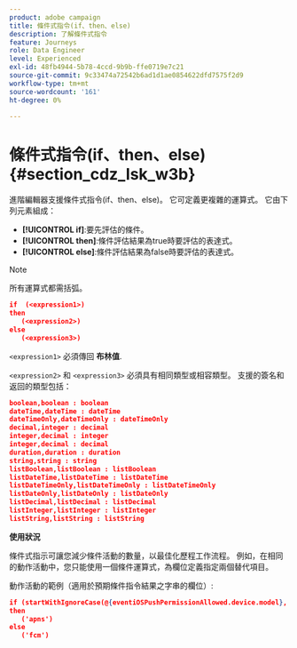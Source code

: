 ```yaml
---
product: adobe campaign
title: 條件式指令(if、then、else)
description: 了解條件式指令
feature: Journeys
role: Data Engineer
level: Experienced
exl-id: 48fb4944-5b78-4ccd-9b9b-ffe0719e7c21
source-git-commit: 9c33474a72542b6ad1d1ae0854622dfd7575f2d9
workflow-type: tm+mt
source-wordcount: '161'
ht-degree: 0%

---
```


# 條件式指令(if、then、else) {#section_cdz_lsk_w3b}

進階編輯器支援條件式指令(if、then、else)。 它可定義更複雜的運算式。 它由下列元素組成：

* **[!UICONTROL if]**:要先評估的條件。
* **[!UICONTROL then]**:條件評估結果為true時要評估的表達式。
* **[!UICONTROL else]**:條件評估結果為false時要評估的表達式。

>[!NOTE]
>
>所有運算式都需括弧。

```json
if  (<expression1>)
then
   (<expression2>)
else
   (<expression3>)
```

`<expression1>` 必須傳回 **布林值**.

`<expression2>` 和 `<expression3>` 必須具有相同類型或相容類型。 支援的簽名和返回的類型包括：

```json
boolean,boolean : boolean
dateTime,dateTime : dateTime
dateTimeOnly,dateTimeOnly : dateTimeOnly
decimal,integer : decimal
integer,decimal : integer
integer,decimal : decimal
duration,duration : duration
string,string : string
listBoolean,listBoolean : listBoolean
listDateTime,listDateTime : listDateTime
listDateTimeOnly,listDateTimeOnly : listDateTimeOnly
listDateOnly,listDateOnly : listDateOnly
listDecimal,listDecimal : listDecimal
listInteger,listInteger : listInteger
listString,listString : listString
```

**使用狀況**

條件式指示可讓您減少條件活動的數量，以最佳化歷程工作流程。 例如，在相同的動作活動中，您只能使用一個條件運算式，為欄位定義指定兩個替代項目。

動作活動的範例（適用於預期條件指令結果之字串的欄位）:

```json
if (startWithIgnoreCase(@{eventiOSPushPermissionAllowed.device.model}, 'iPad') or startWithIgnoreCase(@{eventiOSPushPermissionAllowed.device.model}, 'iOS'))
then
   ('apns')
else
   ('fcm')
```
